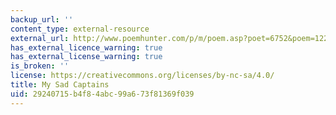 ```yaml
---
backup_url: ''
content_type: external-resource
external_url: http://www.poemhunter.com/p/m/poem.asp?poet=6752&poem=122362
has_external_licence_warning: true
has_external_license_warning: true
is_broken: ''
license: https://creativecommons.org/licenses/by-nc-sa/4.0/
title: My Sad Captains
uid: 29240715-b4f8-4abc-99a6-73f81369f039
---
```

